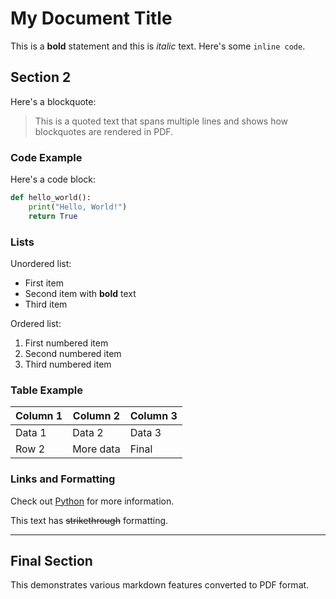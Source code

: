 
# My Document Title

This is a **bold** statement and this is *italic* text. Here's some `inline code`.

## Section 2

Here's a blockquote:

> This is a quoted text that spans multiple lines
> and shows how blockquotes are rendered in PDF.

### Code Example

Here's a code block:

```python
def hello_world():
    print("Hello, World!")
    return True
```

### Lists

Unordered list:
- First item
- Second item with **bold** text
- Third item

Ordered list:
1. First numbered item
2. Second numbered item
3. Third numbered item

### Table Example

| Column 1 | Column 2 | Column 3 |
|----------|----------|----------|
| Data 1   | Data 2   | Data 3   |
| Row 2    | More data| Final    |

### Links and Formatting

Check out [Python](https://python.org) for more information.

This text has ~~strikethrough~~ formatting.

---

## Final Section

This demonstrates various markdown features converted to PDF format.
